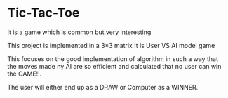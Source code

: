 # Tic-Tac-Toe
It is a game which is common but very interesting

This project is implemented in a 3*3 matrix 
It is User VS AI model game 

This focuses on the good implementation of algorithm in such a way that the moves made ny AI are so efficient and calculated that no user can win the GAME!!.

The user will either end up as a DRAW or Computer as a WINNER.
